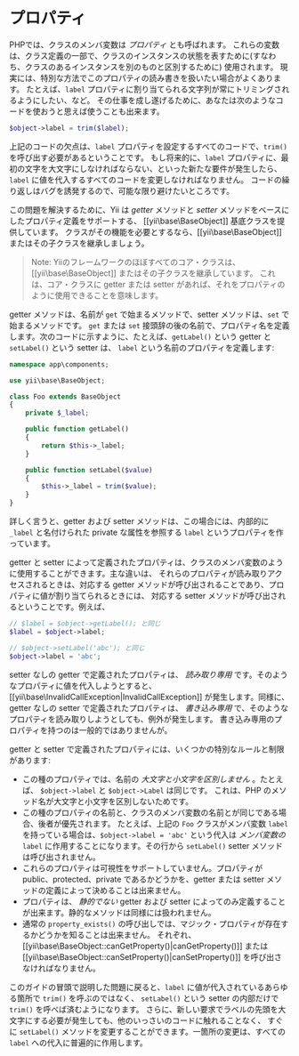 プロパティ
==========

PHPでは、クラスのメンバ変数は *プロパティ* とも呼ばれます。
これらの変数は、クラス定義の一部で、クラスのインスタンスの状態を表すために(すなわち、クラスのあるインスタンスを別のものと区別するために) 使用されます。
現実には、特別な方法でこのプロパティの読み書きを扱いたい場合がよくあります。
たとえば、`label` プロパティに割り当てられる文字列が常にトリミングされるようにしたい、など。
その仕事を成し遂げるために、あなたは次のようなコードを使おうと思えば使うことも出来ます。

```php
$object->label = trim($label);
```

上記のコードの欠点は、`label` プロパティを設定するすべてのコードで、`trim()` を呼び出す必要があるということです。
もし将来的に、`label` プロパティに、最初の文字を大文字にしなければならない、といった新たな要件が発生したら、
`label` に値を代入するすべてのコードを変更しなければなりません。
コードの繰り返しはバグを誘発するので、可能な限り避けたいところです。

この問題を解決するために、Yii は *getter* メソッドと *setter* メソッドをベースにしたプロパティ定義をサポートする、
[[yii\base\BaseObject]] 基底クラスを提供しています。
クラスがその機能を必要とするなら、[[yii\base\BaseObject]] またはその子クラスを継承しましょう。

> Note: Yiiのフレームワークのほぼすべてのコア・クラスは、 [[yii\base\BaseObject]] またはその子クラスを継承しています。
  これは、コア・クラスに getter または setter があれば、それをプロパティのように使用できることを意味します。

getter メソッドは、名前が `get` で始まるメソッドで、setter メソッドは、`set` で始まるメソッドです。
`get` または `set` 接頭辞の後の名前で、プロパティ名を定義します。次のコードに示すように、たとえば、`getLabel()` という getter と `setLabel()` という setter は、
`label` という名前のプロパティを定義します:

```php
namespace app\components;

use yii\base\BaseObject;

class Foo extends BaseObject
{
    private $_label;

    public function getLabel()
    {
        return $this->_label;
    }

    public function setLabel($value)
    {
        $this->_label = trim($value);
    }
}
```

詳しく言うと、getter および setter メソッドは、この場合には、内部的に `_label` と名付けられた private な属性を参照する
`label` というプロパティを作っています。

getter と setter によって定義されたプロパティは、クラスのメンバ変数のように使用することができます。主な違いは、
それらのプロパティが読み取りアクセスされるときは、対応する getter メソッドが呼び出されることであり、プロパティに値が割り当てられるときには、
対応する setter メソッドが呼び出されるということです。例えば、

```php
// $label = $object->getLabel(); と同じ
$label = $object->label;

// $object->setLabel('abc'); と同じ
$object->label = 'abc';
```

setter なしの getter で定義されたプロパティは、 *読み取り専用* です。そのようなプロパティに値を代入しようとすると、
[[yii\base\InvalidCallException|InvalidCallException]] が発生します。同様に、getter なしの setter で定義されたプロパティは、
*書き込み専用* で、そのようなプロパティを読み取りしようとしても、例外が発生します。
書き込み専用のプロパティを持つのは一般的ではありませんが。

getter と setter で定義されたプロパティには、いくつかの特別なルールと制限があります:

* この種のプロパティでは、名前の *大文字と小文字を区別しません* 。たとえば、 `$object->label` と `$object->Label` は同じです。
  これは、PHP のメソッド名が大文字と小文字を区別しないためです。
* この種のプロパティの名前と、クラスのメンバ変数の名前とが同じである場合、後者が優先されます。
  たとえば、上記の `Foo` クラスがメンバ変数 `label` を持っている場合は、`$object->label = 'abc'`
  という代入は *メンバ変数の* `label` に作用することになります。その行から `setLabel()` setter メソッドは呼び出されません。
* これらのプロパティは可視性をサポートしていません。プロパティが public、protected、private であるかどうかを、getter または setter メソッドの定義によって決めることは出来ません。
* プロパティは、 *静的でない* getter および setter によってのみ定義することが出来ます。静的なメソッドは同様には扱われません。
* 通常の `property_exists()` の呼び出しでは、マジック・プロパティが存在するかどうかを知ることは出来ません。
  それぞれ、[[yii\base\BaseObject::canGetProperty()|canGetProperty()]] または [[yii\base\BaseObject::canSetProperty()|canSetProperty()]] を呼び出さなければなりません。

このガイドの冒頭で説明した問題に戻ると、`label` に値が代入されているあらゆる箇所で `trim()` を呼ぶのではなく、
`setLabel()` という setter の内部だけで `trim()` を呼べば済むようになります。
さらに、新しい要求でラベルの先頭を大文字にする必要が発生しても、他のいっさいのコードに触れることなく、
すぐに `setLabel()` メソッドを変更することができます。一箇所の変更は、すべての `label` への代入に普遍的に作用します。
